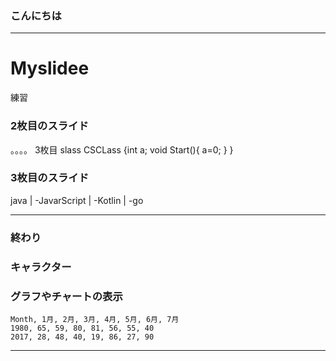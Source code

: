 ### こんにちは

---
# Myslidee
練習
### 2枚目のスライド
。。。。
3枚目
slass CSCLass
{int a;
void Start(){
a=0;
}
}
### 3枚目のスライド
 java |
-JavarScript |
-Kotlin |
-go 

---
### 終わり

### キャラクター



### グラフやチャートの表示


<canvas data-chart="radar">


    Month, 1月, 2月, 3月, 4月, 5月, 6月, 7月
    1980, 65, 59, 80, 81, 56, 55, 40
    2017, 28, 48, 40, 19, 86, 27, 90


</canvas>


---

